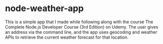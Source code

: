 # node-weather-app
This is a simple app that I made while following along with the course The Complete Node.js Developer Course (3rd Edition) on Udemy. The user gives an address via the command line, and the app uses geocoding and weather APIs to retrieve the current weather forecast for that location. 
